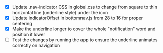 - [x] Update .nav-indicator CSS in global.css to change from square to thin horizontal line (underline style) under the icon
- [x] Update indicatorOffset in bottomnav.js from 28 to 16 for proper centering
- [x] Make the underline longer to cover the whole "notification" word and position it lower
- [ ] Test the changes by running the app to ensure the underline animates correctly on navigation
